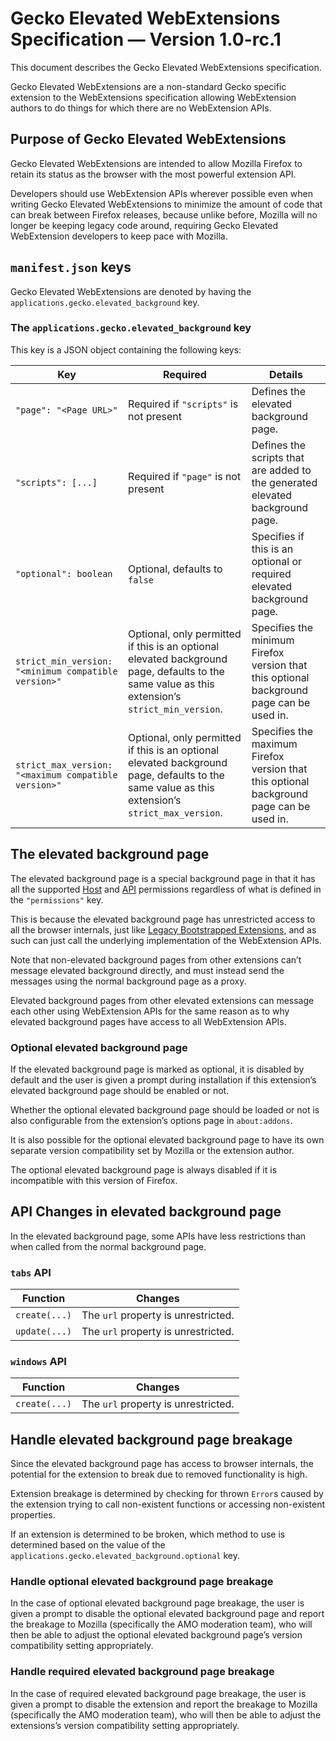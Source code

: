 Gecko Elevated WebExtensions Specification — Version 1.0-rc.1
=============================================================

This document describes the Gecko Elevated WebExtensions specification.

Gecko Elevated WebExtensions are a non-standard Gecko specific extension
to the WebExtensions specification allowing WebExtension authors to do things
for which there are no WebExtension APIs.

Purpose of Gecko Elevated WebExtensions
---------------------------------------

Gecko Elevated WebExtensions are intended to allow Mozilla Firefox to retain
its status as the browser with the most powerful extension API.

Developers should use WebExtension APIs wherever possible even when writing
Gecko Elevated WebExtensions to minimize the amount of code that can break
between Firefox releases, because unlike before, Mozilla will no longer
be keeping legacy code around, requiring Gecko Elevated WebExtension
developers to keep pace with Mozilla.

`manifest.json` keys
--------------------

Gecko Elevated WebExtensions are denoted by having the
`applications.gecko.elevated_background` key.

### The `applications.gecko.elevated_background` key

This key is a JSON object containing the following keys:

| Key	| Required	| Details	|
| -----	| -----	| -----	|
| `"page": "<Page URL>"`	| Required if `"scripts"` is not present	| Defines the elevated background page.	|
| `"scripts": [...]`	| Required if `"page"` is not present	| Defines the scripts that are added to the generated elevated background page.	|
| `"optional": boolean`	| Optional, defaults to `false`	| Specifies if this is an optional or required elevated background page.	|
| `strict_min_version: "<minimum compatible version>"`	| Optional, only permitted if this is an optional elevated background page, defaults to the same value as this extension’s `strict_min_version`. | Specifies the minimum Firefox version that this optional background page can be used in.	|
| `strict_max_version: "<maximum compatible version>"`	| Optional, only permitted if this is an optional elevated background page, defaults to the same value as this extension’s `strict_max_version`. | Specifies the maximum Firefox version that this optional background page can be used in.	|

The elevated background page
----------------------------

The elevated background page is a special background page in that it has all
the supported [Host](https://developer.mozilla.org/en-US/Add-ons/WebExtensions/manifest.json/permissions#Host_permissions)
and [API](https://developer.mozilla.org/en-US/Add-ons/WebExtensions/manifest.json/permissions#API_permissions)
permissions regardless of what is defined in the `"permissions"` key.

This is because the elevated background page has unrestricted access to all
the browser internals, just like [Legacy Bootstrapped Extensions](https://developer.mozilla.org/en-US/docs/Mozilla/Add-ons/Bootstrapped_extensions),
and as such can just call the underlying implementation of the WebExtension
APIs.

Note that non-elevated background pages from other extensions can’t message
elevated background directly, and must instead send the messages using the
normal background page as a proxy.

Elevated background pages from other elevated extensions can message each other
using WebExtension APIs for the same reason as to why elevated background pages
have access to all WebExtension APIs.

### Optional elevated background page

If the elevated background page is marked as optional, it is disabled by default
and the user is given a prompt during installation if this extension’s elevated
background page should be enabled or not.

Whether the optional elevated background page should be loaded or not is also
configurable from the extension’s options page in `about:addons`.

It is also possible for the optional elevated background page to have its own
separate version compatibility set by Mozilla or the extension author.

The optional elevated background page is always disabled if it is incompatible
with this version of Firefox.

API Changes in elevated background page
---------------------------------------

In the elevated background page, some APIs have less restrictions than when
called from the normal background page.

### `tabs` API

| Function	| Changes	|
| -----	| -----	|
| `create(...)`	| The `url` property is unrestricted.	|
| `update(...)`	| The `url` property is unrestricted.	|

### `windows` API

| Function	| Changes	|
| -----	| -----	|
| `create(...)`	| The `url` property is unrestricted.	|

Handle elevated background page breakage
----------------------------------------

Since the elevated background page has access to browser internals,
the potential for the extension to break due to removed functionality is high.

Extension breakage is determined by checking for thrown `Error`s caused
by the extension trying to call non-existent functions or accessing
non-existent properties.

If an extension is determined to be broken, which method to use is determined
based on the value of the `applications.gecko.elevated_background.optional`
key.

### Handle optional elevated background page breakage

In the case of optional elevated background page breakage, the user is given
a prompt to disable the optional elevated background page and report
the breakage to Mozilla (specifically the AMO moderation team), who will then
be able to adjust the optional elevated background page’s version compatibility
setting appropriately.

### Handle required elevated background page breakage

In the case of required elevated background page breakage, the user is given
a prompt to disable the extension and report the breakage to Mozilla
(specifically the AMO moderation team), who will then be able to adjust
the extensions’s version compatibility setting appropriately.

